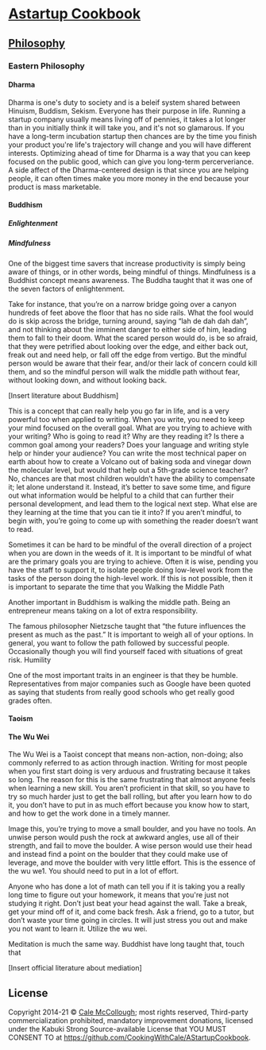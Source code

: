 # [Astartup Cookbook](../)

## [Philosophy](./)

### Eastern Philosophy

#### Dharma

Dharma is one's duty to society and is a beleif system shared between Hinuism, Buddism, Sekism. Everyone has their purpose in life. Running a startup company usually means living off of pennies, it takes a lot longer than in you initially think it will take you, and it's not so glamarous. If you have a long-term incubation startup then chances are by the time you finish your product you're life's trajectory will change and you will have different interests. Optimizing ahead of time for Dharma is a way that you can keep focused on the public good, which can give you long-term percerveriance. A side affect of the Dharma-centered design is that since you are helping people, it can often times make you more money in the end because your product is mass marketable.

#### Buddhism

##### Enlightenment

##### Mindfulness

One of the biggest time savers that increase productivity is simply being aware of things, or in other words, being mindful of things. Mindfulness is a Buddhist concept means awareness. The Buddha taught that it was one of the seven factors of enlightenment.

Take for instance, that you’re on a narrow bridge going over a canyon hundreds of feet above the floor that has no side rails. What the fool would do is skip across the bridge, turning around, saying “lah de dah dah dah”, and not thinking about the imminent danger to either side of him, leading them to fall to their doom. What the scared person would do, is be so afraid, that they were petrified about looking over the edge, and either back out, freak out and need help, or fall off the edge from vertigo. But the mindful person would be aware that their fear, and/or their lack of concern could kill them, and so the mindful person will walk the middle path without fear, without looking down, and without looking back.

[Insert literature about Buddhism]

This is a concept that can really help you go far in life, and is a very powerful too when applied to writing. When you write, you need to keep your mind focused on the overall goal. What are you trying to achieve with your writing? Who is going to read it? Why are they reading it? Is there a common goal among your readers? Does your language and writing style help or hinder your audience? You can write the most technical paper on earth about how to create a Volcano out of baking soda and vinegar down the molecular level, but would that help out a 5th-grade science teacher? No, chances are that most children wouldn’t have the ability to compensate it; let alone understand it. Instead, it’s better to save some time, and figure out what information would be helpful to a child that can further their personal development, and lead them to the logical next step. What else are they learning at the time that you can tie it into? If you aren’t mindful, to begin with, you’re going to come up with something the reader doesn’t want to read.

Sometimes it can be hard to be mindful of the overall direction of a project when you are down in the weeds of it. It is important to be mindful of what are the primary goals you are trying to achieve. Often it is wise, pending you have the staff to support it, to isolate people doing low-level work from the tasks of the person doing the high-level work. If this is not possible, then it is important to separate the time that you
Walking the Middle Path

Another important in Buddhism is walking the middle path. Being an entrepreneur means taking on a lot of extra responsibility.

The famous philosopher Nietzsche taught that “the future influences the present as much as the past.”
It is important to weigh all of your options. In general, you want to follow the path followed by successful people. Occasionally though you will find yourself faced with situations of great risk.
Humility

One of the most important traits in an engineer is that they be humble. Representatives from major companies such as Google have been quoted as saying that students from really good schools who get really good grades often.

#### Taoism

#### The Wu Wei

The Wu Wei is a Taoist concept that means non-action, non-doing; also commonly referred to as action through inaction.
Writing for most people when you first start doing is very arduous and frustrating because it takes so long. The reason for this is the same frustrating that almost anyone feels when learning a new skill. You aren’t proficient in that skill, so you have to try so much harder just to get the ball rolling, but after you learn how to do it, you don’t have to put in as much effort because you know how to start, and how to get the work done in a timely manner.

Image this, you’re trying to move a small boulder, and you have no tools. An unwise person would push the rock at awkward angles, use all of their strength, and fail to move the boulder. A wise person would use their head and instead find a point on the boulder that they could make use of leverage, and move the boulder with very little effort. This is the essence of the wu we1. You should need to put in a lot of effort.

Anyone who has done a lot of math can tell you if it is taking you a really long time to figure out your homework, it means that you're just not studying it right. Don’t just beat your head against the wall. Take a break, get your mind off of it, and come back fresh. Ask a friend, go to a tutor, but don’t waste your time going in circles. It will just stress you out and make you not want to learn it. Utilize the wu wei.

Meditation is much the same way. Buddhist have long taught that, touch that

[Insert official literature about mediation]

## License

Copyright  2014-21 © [Cale McCollough](https://cookingwithcale.org); most rights reserved, Third-party commercialization prohibited, mandatory improvement donations, licensed under the Kabuki Strong Source-available License that YOU MUST CONSENT TO at <https://github.com/CookingWithCale/AStartupCookbook>.
